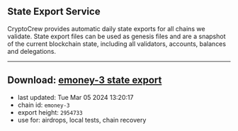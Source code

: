 ## State Export Service
CryptoCrew provides automatic daily state exports for all chains we validate. State export files can be used as genesis files and are a snapshot of the current blockchain state, including all validators, accounts, balances and delegations.

---
**Download: [emoney-3 state export](https://dl-eu2.ccvalidators.com/SERVICE/emoney/emoney-3_export_2954733.json)**
---

- last updated: Tue Mar 05 2024 13:20:17
- chain id: `emoney-3`
- export height: `2954733`
- use for: airdrops, local tests, chain recovery
